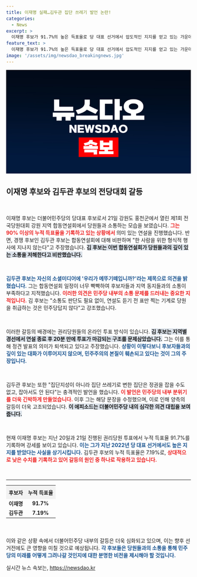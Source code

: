 ```yaml
---
title: 이재명 실패…김두관 집단 쓰레기 발언 논란!
categories:
  - News
excerpt: >
  이재명 후보가 91.7%의 높은 득표율로 당 대표 선거에서 압도적인 지지를 얻고 있는 가운데, 경쟁자 김두관 후보는 제도적 비판을 쏟아냈다. 형식적 행사를 넘어 깊은 소통이 필요하다는 그의 반론이 이목을 끌고 있다.
feature_text: >
  이재명 후보가 91.7%의 높은 득표율로 당 대표 선거에서 압도적인 지지를 얻고 있는 가운데, 경쟁자 김두관 후보는 제도적 비판을 쏟아냈다. 형식적 행사를 넘어 깊은 소통이 필요하다는 그의 반론이 이목을 끌고 있다.
image: '/assets/img/newsdao_breakingnews.jpg'
---
```


<p><img src="/assets/img/newsdao_breakingnews.jpg" alt="flaretime 속보" /></p>

<h2 data-ke-size="size26">이재명 후보와 김두관 후보의 전당대회 갈등</h2>

<p data-ke-size="size16">&nbsp;</p>

<p>이재명 후보는 더불어민주당의 당대표 후보로서 21일 강원도 홍천군에서 열린 제1회 전국당원대회 강원 지역 합동연설회에서 당원들과 소통하는 모습을 보였습니다. <b><span style="color: #ee2323;">그는 90% 이상의 누적 득표율을 기록하고 있는 상황에서 </span></b>의미 있는 연설을 진행했습니다. 반면, 경쟁 후보인 김두관 후보는 합동연설회에 대해 비판하며 "한 사람을 위한 형식적 행사에 지나지 않는다"고 주장했습니다. <b><span style="background-color: #21538527;">김 후보는 이번 합동연설회가 당원들과의 깊이 있는 소통을 저해한다고 비판했습니다.</span></b></p>

<p data-ke-size="size16">&nbsp;</p>

<p><b><span style="color: #1a5490;">김두관 후보는 자신의 소셜미디어에 '우리가 메뚜기떼입니까?'라는 제목으로 의견을 밝혔습니다.</span></b> 그는 합동연설회 일정이 너무 빡빡하여 후보자들과 지역 동지들과의 소통이 부족하다고 지적했습니다. <b><span style="color: #ee2323;">이러한 의견은 민주당 내부의 소통 문제를 드러내는 중요한 지적입니다.</span></b> 김 후보는 "소통도 판단도 필요 없이, 연설도 듣기 전 표만 찍는 기계로 당원을 취급하는 것은 민주당답지 않다"고 강조했습니다.</p>

<p data-ke-size="size16">&nbsp;</p>

<p>이러한 갈등의 배경에는 권리당원들의 온라인 투표 방식이 있습니다. <b><span style="background-color: #21538527;">김 후보는 지역별 경선에서 연설 종료 후 20분 만에 투표가 마감되는 구조를 문제삼았습니다.</span></b> 그는 이를 통해 정견 발표의 의미가 퇴색되고 있다고 주장했습니다. <b><span style="color: #1a5490;">상황이 이렇다보니 후보자들과의 깊이 있는 대화가 이루어지지 않으며, 민주주의의 본질이 훼손되고 있다는 것이 그의 주장입니다.</span></b></p>

<p data-ke-size="size16">&nbsp;</p>

<p>김두관 후보는 또한 "집단지성이 아니라 집단 쓰레기로 변한 집단은 정권을 잡을 수도 없고, 잡아서도 안 된다"는 충격적인 발언을 했습니다. <b><span style="color: #ee2323;">이 발언은 민주당의 내부 분위기를 더욱 긴박하게 만들었습니다.</span></b> 이후 그는 해당 문장을 수정했으며, 이로 인해 양측의 갈등이 더욱 고조되었습니다. <b><span style="background-color: #21538527;">이 에피소드는 더불어민주당 내의 심각한 의견 대립을 보여줍니다.</span></b></p>

<p data-ke-size="size16">&nbsp;</p>

<p>현재 이재명 후보는 지난 20일과 21일 진행된 권리당원 투표에서 누적 득표율 91.7%를 기록하며 강세를 보이고 있습니다. <b><span style="color: #1a5490;">이는 그가 지난 2022년 당 대표 선거에서도 높은 지지를 받았다는 사실을 상기시킵니다.</span></b> 김두관 후보의 누적 득표율은 7.19%로, <b><span style="color: #ee2323;">상대적으로 낮은 수치를 기록하고 있어 갈등의 원인 중 하나로 작용하고 있습니다.</span></b></p>

<p data-ke-size="size16">&nbsp;</p>

<hr>

<table style="width: 100%; border-collapse: collapse; margin-bottom: 20px;">
  <tr>
    <th style="text-align: center; height: 30px; background-color: #f2f2f2;"><b>후보자</b></th>
    <th style="text-align: center; height: 30px; background-color: #f2f2f2;"><b>누적 득표율</b></th>
  </tr>
  <tr>
    <td style="text-align: center; height: 17px;"><b>이재명</b></td>
    <td style="text-align: center; height: 17px;"><b>91.7%</b></td>
  </tr>
  <tr>
    <td style="text-align: center; height: 17px;"><b>김두관</b></td>
    <td style="text-align: center; height: 17px;"><b>7.19%</b></td>
  </tr>
</table>

<p data-ke-size="size16">&nbsp;</p>

<p>이와 같은 상황 속에서 더불어민주당 내부의 갈등은 더욱 심화되고 있으며, 이는 향후 선거전에도 큰 영향을 미칠 것으로 예상됩니다. <b><span style="color: #1a5490;">각 후보들은 당원들과의 소통을 통해 민주당의 미래를 어떻게 그려나갈 것인지에 대한 분명한 비전을 제시해야 할 것입니다.</span></b></p>
실시간 뉴스 속보는, <a href="https://newsdao.kr" rel="dofollow">https://newsdao.kr</a>


